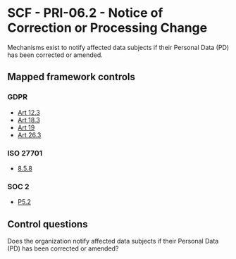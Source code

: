 # SCF - PRI-06.2 - Notice of Correction or Processing Change
Mechanisms exist to notify affected data subjects if their Personal Data (PD) has been corrected or amended.
## Mapped framework controls
### GDPR
- [Art 12.3](../gdpr/art12.md#Article-123)
- [Art 18.3](../gdpr/art18.md#Article-183)
- [Art 19](../gdpr/art19.md)
- [Art 26.3](../gdpr/art26.md#Article-263)
  
### ISO 27701
- [8.5.8](../iso27701/858.md)
  
### SOC 2
- [P5.2](../soc2/p52.md)
  
## Control questions
Does the organization notify affected data subjects if their Personal Data (PD) has been corrected or amended?
  